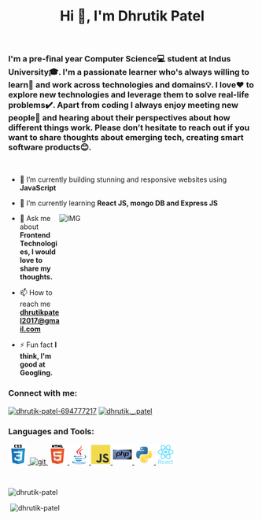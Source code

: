 <h1 align="center">Hi 👋, I'm Dhrutik Patel</h1>
<br>
<h3 align="left">I'm a pre-final year Computer Science💻 student at Indus University🎓. I'm a passionate learner who's always willing to learn📖 and work across technologies and domains💡. I love❤️ to explore new technologies and leverage them to solve real-life problems✔️. Apart from coding I always enjoy meeting new people👬 and hearing about their perspectives about how different things work. Please don’t hesitate to reach out if you want to share thoughts about emerging tech, creating smart software products😊.</h3>
<br>



- 🔭 I’m currently building stunning and responsive websites using **JavaScript**

- 🌱 I’m currently learning **React JS, mongo DB and Express JS**

<img align="right" alt="IMG" width="400" height="300" src="https://cdn.dribbble.com/users/9285312/screenshots/16528849/media/adc74d49db663261b8fca79e2a45d17e.png">

- 💬 Ask me about **Frontend Technologies, I would love to share my thoughts.**

- 📫 How to reach me **dhrutikpatel2017@gmail.com**

- ⚡ Fun fact **I think, I'm good at Googling.**

<h3 align="left">Connect with me:</h3>

<p align="left">
<a href="https://linkedin.com/in/dhrutik-patel-694777217" target="blank"><img align="center" src="https://raw.githubusercontent.com/rahuldkjain/github-profile-readme-generator/master/src/images/icons/Social/linked-in-alt.svg" alt="dhrutik-patel-694777217" height="30" width="40" /></a>
<a href="https://instagram.com/dhrutik._.patel" target="blank"><img align="center" src="https://raw.githubusercontent.com/rahuldkjain/github-profile-readme-generator/master/src/images/icons/Social/instagram.svg" alt="dhrutik._.patel" height="30" width="40" /></a>
</p>

<h3 align="left">Languages and Tools:</h3>
<p align="left"> <a href="https://www.w3schools.com/css/" target="_blank"> <img src="https://raw.githubusercontent.com/devicons/devicon/master/icons/css3/css3-original-wordmark.svg" alt="css3" width="40" height="40"/> </a> <a href="https://git-scm.com/" target="_blank"> <img src="https://www.vectorlogo.zone/logos/git-scm/git-scm-icon.svg" alt="git" width="40" height="40"/> </a> <a href="https://www.w3.org/html/" target="_blank"> <img src="https://raw.githubusercontent.com/devicons/devicon/master/icons/html5/html5-original-wordmark.svg" alt="html5" width="40" height="40"/> </a> <a href="https://www.java.com" target="_blank"> <img src="https://raw.githubusercontent.com/devicons/devicon/master/icons/java/java-original.svg" alt="java" width="40" height="40"/> </a> <a href="https://developer.mozilla.org/en-US/docs/Web/JavaScript" target="_blank"> <img src="https://raw.githubusercontent.com/devicons/devicon/master/icons/javascript/javascript-original.svg" alt="javascript" width="40" height="40"/> </a> <a href="https://www.php.net" target="_blank"> <img src="https://raw.githubusercontent.com/devicons/devicon/master/icons/php/php-original.svg" alt="php" width="40" height="40"/> </a> <a href="https://www.python.org" target="_blank"> <img src="https://raw.githubusercontent.com/devicons/devicon/master/icons/python/python-original.svg" alt="python" width="40" height="40"/> </a> <a href="https://reactjs.org/" target="_blank"> <img src="https://raw.githubusercontent.com/devicons/devicon/master/icons/react/react-original-wordmark.svg" alt="react" width="40" height="40"/> </a> </p>
<br>
<p><img align="left" src="https://github-readme-stats.vercel.app/api/top-langs?username=dhrutik-patel&show_icons=true&locale=en&layout=compact" alt="dhrutik-patel" /></p>
<br>
<p>&nbsp;<img align="center" src="https://github-readme-stats.vercel.app/api?username=dhrutik-patel&show_icons=true&locale=en" alt="dhrutik-patel" /></p>
